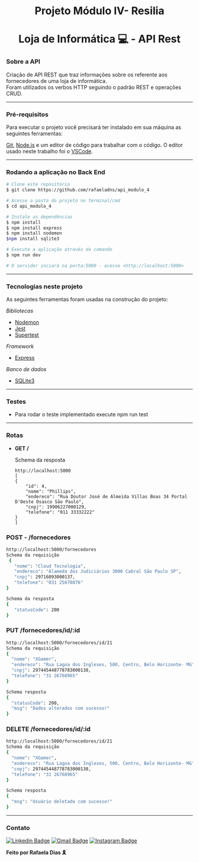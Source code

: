 <h1 align="center"> Projeto Módulo IV- Resilia</h1>

<h1 align="center">Loja de Informática 💻 - API Rest</h1>

### Sobre a API

Criação de API REST que traz informações sobre os referente aos fornecedores de uma loja de informática. <br>
Foram utilizados os verbos HTTP seguindo o padrão REST e operações CRUD.

---
### Pré-requisitos 

Para executar o projeto você precisará ter instalado em sua máquina as seguintes ferramentas:

[Git](https://git-scm.com), [Node.js](https://nodejs.org/en/) e um editor de código para trabalhar com o código. O editor usado neste trabalho foi o [VSCode](https://code.visualstudio.com/).

---
### Rodando a aplicação no Back End

```bash
# Clone este repositório
$ git clone https://github.com/rafaeladns/api_modulo_4

# Acesse a pasta do projeto no terminal/cmd
$ cd api_modulo_4

# Instale as dependências
$ npm install
$ npm install express
$ npm install nodemon
$npm install sqlite3

# Execute a aplicação através do comando
$ npm run dev

# O servidor inciará na porta:5000 - acesse <http://localhost:5000>
```

---
### Tecnologias neste projeto

As seguintes ferramentas foram usadas na construção do projeto:

*Bibliotecas*
- [Nodemon](https://nodemon.io/)
- [Jest](https://jestjs.io/)
- [Supertest](https://www.npmjs.com/package/supertest)

*Framework* 
- [Express](https://expressjs.com/pt-br/)

*Banco de dados*
- [SQLite3](https://www.npmjs.com/package/sqlite3)

---
### Testes 
- Para rodar o teste implementado execute npm run test
---
### Rotas
* **GET /**
 
    Schema da resposta
    ```
    http://localhost:5000
    [
	{
		"id": 4,
		"nome": "Phillips",
		"endereco": "Rua Doutor José de Almeida Villas Boas 34 Portal D'Oeste Osasco São Paulo",
		"cnpj": 19906227000129,
		"telefone": "011 33332222"
	}
    ]
 ### POST - /fornecedores
 ```sh
 http://localhost:5000/fornecedores
 Schema da requisição
  {
	"nome": "Cloud Tecnologia",
	"endereco": "Alameda dos Judiciários 3000 Cabral São Paulo SP",
	"cnpj": 29716093000137,
	"telefone": "031 25678876"
}

Schema da resposta
{
	"statusCode": 200
}
```

 ### PUT /fornecedores/id/:id

  ```sh
  http://localhost:5000/fornecedores/id/21
 Schema da requisição
{
	"nome": "XGamer",
	"endereco": "Rua Lagoa dos Ingleses, 500, Centro, Belo Horizonte- MG",
	"cnpj": 297445448778783000138,
	"telefone": "31 26768965"
}

Schema resposta
{
	"statusCode": 200,
	"msg": "Dados alterados com sucesso!"
}
 ```
 
  ### DELETE /fornecedores/id/:id

  ```sh
  http://localhost:5000/fornecedores/id/21
 Schema da requisição
{
	"nome": "XGamer",
	"endereco": "Rua Lagoa dos Ingleses, 500, Centro, Belo Horizonte- MG",
	"cnpj": 297445448778783000138,
	"telefone": "31 26768965"
}

Schema resposta
{
	"msg": "Usuário deletado com sucesso!"
}
 ```
---
### Contato

[![Linkedin Badge](https://img.shields.io/badge/-LinkedIn-blue?style=flat-square&logo=Linkedin&logoColor=white&link=https://www.linkedin.com/in/rafaelasousa/)](https://www.linkedin.com/in/rafaelasousa/) 
[![Gmail Badge](https://img.shields.io/badge/-Gmail-red?style=flat-square&logo=Gmail&logoColor=white&link=mailto:rafaeladiasneves95@gmail.com)](mailto:rafaeladiasneves95@gmail.com) 
[![Instagram Badge](https://img.shields.io/badge/-Instagram-violet?style=flat-square&logo=Instagram&logoColor=white&link=https://www.instagram.com/rafaeladns/)](https://www.instagram.com/rafaeladns/)

<p><strong>Feito por Rafaela Dias 🎗️</p>
